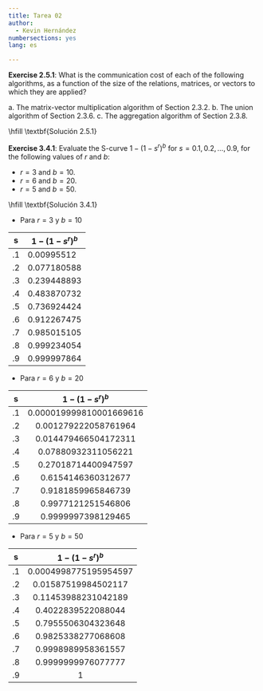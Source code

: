 ```yaml
---
title: Tarea 02
author:
  - Kevin Hernández
numbersections: yes
lang: es

---
```


**Exercise 2.5.1**: What is the communication cost of each of the following algorithms, as a function of the size of the relations, matrices, or vectors to which they are applied?

a. The matrix-vector multiplication algorithm of Section 2.3.2.
b. The union algorithm of Section 2.3.6.
c. The aggregation algorithm of Section 2.3.8.

\hfill \textbf{Solución 2.5.1}


**Exercise 3.4.1**: Evaluate the S-curve $1 - (1 - s^r)^b$ for $s = 0.1, 0.2,  \ldots , 0.9$, for the following values of $r$ and $b$:

- $r=3$ and $b=10$.
- $r=6$ and $b=20$.
- $r=5$ and $b=50$.

\hfill \textbf{Solución 3.4.1}

- Para $r=3$ y $b=10$

| s   | $1 - (1 - s^r)^b$     |
|-----|-----------------------|
| \.1 | 0\.00995512           |
| \.2 | 0\.077180588          |
| \.3 | 0\.239448893          |
| \.4 | 0\.483870732          |
| \.5 | 0\.736924424          |
| \.6 | 0\.912267475          |
| \.7 | 0\.985015105          |
| \.8 | 0\.999234054          |
| \.9 | 0\.999997864          |

- Para $r=6$ y $b=20$

| s   | $1 - (1 - s^r)^b$        |
|:---:|:------------------------:|
| \.1 | 0\.000019999810001669616 |
| \.2 | 0\.001279222058761964    |
| \.3 | 0\.014479466504172311    |
| \.4 | 0\.07880932311056221     |
| \.5 | 0\.27018714400947597     |
| \.6 | 0\.6154146360312677      |
| \.7 | 0\.9181859965846739      |
| \.8 | 0\.9977121251546806      |
| \.9 | 0\.9999997398129465      |

- Para $r=5$ y $b=50$

| s   | $1 - (1 - s^r)^b$      |
|:---:|:----------------------:|
| \.1 | 0\.0004998775195954597 |
| \.2 | 0\.01587519984502117   |
| \.3 | 0\.11453988231042189   |
| \.4 | 0\.4022839522088044    |
| \.5 | 0\.7955506304323648    |
| \.6 | 0\.9825338277068608    |
| \.7 | 0\.9998989958361557    |
| \.8 | 0\.9999999976077777    |
| \.9 | 1                      |


